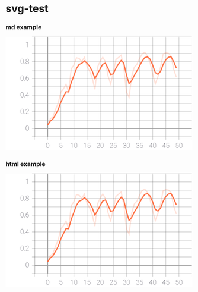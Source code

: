 # svg-test

### md example
![SVG example](./epoch_categorical_accuracy.svg)

### html example
<img src="./epoch_categorical_accuracy.svg">